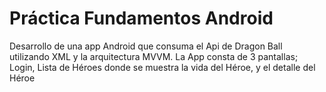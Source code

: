 # Práctica Fundamentos Android

Desarrollo de una app Android que consuma el Api de Dragon Ball utilizando XML y la arquitectura MVVM.
La App consta de 3 pantallas; Login, Lista de Héroes donde se muestra la vida del Héroe, y el detalle del Héroe
